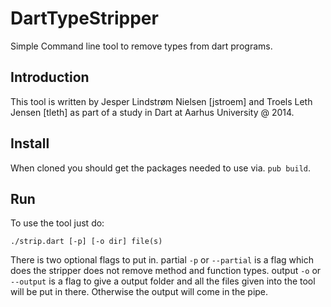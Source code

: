 DartTypeStripper
================

Simple Command line tool to remove types from dart programs.

## Introduction

This tool is written by Jesper Lindstrøm Nielsen [jstroem] and Troels Leth Jensen [tleth] as part of a study in Dart at Aarhus University @ 2014.

## Install

When cloned you should get the packages needed to use via. `pub build`.

## Run

To use the tool just do:

	./strip.dart [-p] [-o dir] file(s)

There is two optional flags to put in.
partial `-p` or `--partial` is a flag which does the stripper does not remove method and function types.
output `-o` or `--output` is a flag to give a output folder and all the files given into the tool will be put in there. Otherwise the output will come in the pipe.

